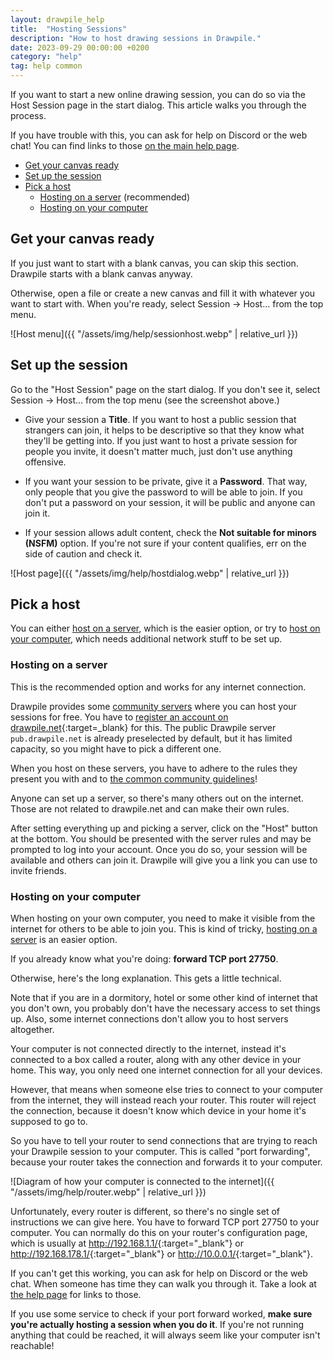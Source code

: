 ```yaml
---
layout: drawpile_help
title:  "Hosting Sessions"
description: "How to host drawing sessions in Drawpile."
date: 2023-09-29 00:00:00 +0200
category: "help"
tag: help common
---
```


If you want to start a new online drawing session, you can do so via the Host Session page in the start dialog. This article walks you through the process.

If you have trouble with this, you can ask for help on Discord or the web chat! You can find links to those [on the main help page](https://drawpile.net/help/).

* [Get your canvas ready](#get-your-canvas-ready)
* [Set up the session](#set-up-the-session)
* [Pick a host](#pick-a-host)
    * [Hosting on a server](#hosting-on-a-server) (recommended)
    * [Hosting on your computer](#hosting-on-your-computer)


## Get your canvas ready

If you just want to start with a blank canvas, you can skip this section. Drawpile starts with a blank canvas anyway.

Otherwise, open a file or create a new canvas and fill it with whatever you want to start with. When you're ready, select Session → Host… from the top menu.

![Host menu]({{ "/assets/img/help/sessionhost.webp" | relative_url }})


## Set up the session

Go to the "Host Session" page on the start dialog. If you don't see it, select Session → Host… from the top menu (see the screenshot above.)

* Give your session a **Title**. If you want to host a public session that strangers can join, it helps to be descriptive so that they know what they'll be getting into. If you just want to host a private session for people you invite, it doesn't matter much, just don't use anything offensive.

* If you want your session to be private, give it a **Password**. That way, only people that you give the password to will be able to join. If you don't put a password on your session, it will be public and anyone can join it.

* If your session allows adult content, check the **Not suitable for minors (NSFM)** option. If you're not sure if your content qualifies, err on the side of caution and check it.

![Host page]({{ "/assets/img/help/hostdialog.webp" | relative_url }})


## Pick a host

You can either [host on a server](#hosting-on-a-server), which is the easier option, or try to [host on your computer](#hosting-on-your-computer), which needs additional network stuff to be set up.

### Hosting on a server

This is the recommended option and works for any internet connection.

Drawpile provides some [community servers](https://drawpile.net/communities/) where you can host your sessions for free. You have to [register an account on drawpile.net](https://drawpile.net/accounts/signup/){:target=_blank} for this. The public Drawpile server `pub.drawpile.net` is already preselected by default, but it has limited capacity, so you might have to pick a different one.

When you host on these servers, you have to adhere to the rules they present you with and to [the common community guidelines](https://drawpile.net/communities/drawpile.net/ccg/)!

Anyone can set up a server, so there's many others out on the internet. Those are not related to drawpile.net and can make their own rules.

After setting everything up and picking a server, click on the "Host" button at the bottom. You should be presented with the server rules and may be prompted to log into your account. Once you do so, your session will be available and others can join it. Drawpile will give you a link you can use to invite friends.

### Hosting on your computer

When hosting on your own computer, you need to make it visible from the internet for others to be able to join you. This is kind of tricky, [hosting on a server](#hosting-on-a-server) is an easier option.

If you already know what you're doing: **forward TCP port 27750**.

Otherwise, here's the long explanation. This gets a little technical.

Note that if you are in a dormitory, hotel or some other kind of internet that you don't own, you probably don't have the necessary access to set things up. Also, some internet connections don't allow you to host servers altogether.

Your computer is not connected directly to the internet, instead it's connected to a box called a router, along with any other device in your home. This way, you only need one internet connection for all your devices.

However, that means when someone else tries to connect to your computer from the internet, they will instead reach your router. This router will reject the connection, because it doesn't know which device in your home it's supposed to go to.

So you have to tell your router to send connections that are trying to reach your Drawpile session to your computer. This is called "port forwarding", because your router takes the connection and forwards it to your computer.

![Diagram of how your computer is connected to the internet]({{ "/assets/img/help/router.webp" | relative_url }})

Unfortunately, every router is different, so there's no single set of instructions we can give here. You have to forward TCP port 27750 to your computer. You can normally do this on your router's configuration page, which is usually at <http://192.168.1.1/>{:target="_blank"} or <http://192.168.178.1/>{:target="_blank"} or <http://10.0.0.1/>{:target="_blank"}.

If you can't get this working, you can ask for help on Discord or the web chat. When someone has time they can walk you through it. Take a look at [the help page](https://drawpile.net/help/) for links to those.

If you use some service to check if your port forward worked, **make sure you're actually hosting a session when you do it**. If you're not running anything that could be reached, it will always seem like your computer isn't reachable!
